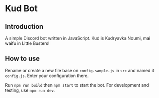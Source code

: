 # Kud Bot

## Introduction
A simple Discord bot written in JavaScript. Kud is Kudryavka Noumi, mai waifu in Little Busters!

## How to use
Rename or create a new file base on `config.sample.js` in `src` and named it `config.js`. Enter your configuration there.

Run `npm run build` then `npm start` to start the bot. For development and testing, use `npm run dev`.